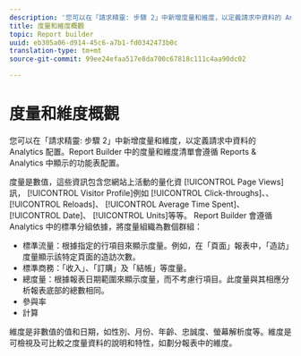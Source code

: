 ```yaml
---
description: '您可以在「請求精靈: 步驟 2」中新增度量和維度，以定義請求中資料的 Analytics 配置。Report Builder 中的度量和維度清單會遵循 Reports & Analytics 中顯示的功能表配置。'
title: 度量和維度概觀
topic: Report builder
uuid: eb305a06-d914-45c6-a7b1-fd0342473b0c
translation-type: tm+mt
source-git-commit: 99ee24efaa517e8da700c67818c111c4aa90dc02

---
```



# 度量和維度概觀

您可以在「請求精靈: 步驟 2」中新增度量和維度，以定義請求中資料的 Analytics 配置。Report Builder 中的度量和維度清單會遵循 Reports &amp; Analytics 中顯示的功能表配置。

度量是數值，這些資訊包含您網站上活動的量化資 [!UICONTROL Page Views]訊， [!UICONTROL Visitor Profile]例如 [!UICONTROL Click-throughs]、、 [!UICONTROL Reloads]、 [!UICONTROL Average Time Spent]、 [!UICONTROL Date]、 [!UICONTROL Units]等等。 Report Builder 會遵循 Analytics 中的標準分組依據，將度量組織為數個群組：

* 標準流量：根據指定的行項目來顯示度量。例如，在「頁面」報表中，「造訪」度量顯示該特定頁面的造訪次數。
* 標準商務：「收入」、「訂購」及「結帳」等度量。
* 總度量：根據報表日期範圍來顯示度量，而不考慮行項目。此度量與其相應分析報表底部的總數相同。
* 參與率
* 計算

維度是非數值的值和日期，如性別、月份、年齡、忠誠度、螢幕解析度等。維度是可檢視及可比較之度量資料的說明和特性，如劃分報表中的維度。
